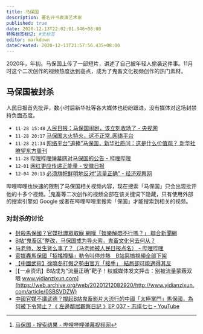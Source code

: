```yaml
---
title: 马保国
description: 著名评书表演艺术家
published: true
date: 2020-12-13T22:02:01.946+08:00
特殊标签标记: #无标签
editor: markdown
dateCreated: 2020-12-13T21:57:56.435+08:00
---
```


2020年，年初。马保国上传了一部短片，讲述了自己被年轻人偷袭这件事。11月时这个二次创作的视频热度达到高点，成为了鬼畜文化视频创作的热门素材。

## 马保国被封杀

人民日报首先批评，数小时后新华社等各大媒体也纷纷跟进，没有媒体对这场封禁持负面态度。

+ `11-28 15:48` [人民日报：马保国闹剧，该立刻收场了 - 央视网](https://web.archive.org/web/20201212081734/https://news.cctv.com/2020/11/28/ARTIvtLJ2qbA8e2yfbflcoXa201128.shtml)
+ `11-28 20:17` [马保国大火特火，这不正常_网络平台](https://web.archive.org/web/20201212091531/https://www.sohu.com/a/435012610_118927)
+ `11-28 21:34` [网络平台“追捧”马保国，新华社质问：这是什么价值观？ 新华社瞭望东方周刊](https://web.archive.org/web/20201212085738/http://www.thepaper.cn/newsDetail_forward_10186660)
+ `11-28` [哔哩哔哩弹幕网对马保国的公告 - 哔哩哔哩](https://archive.is/d2DDb "https://t.bilibili.com/462713444031759180")
+ `12-01` [网红更应传递正能量 - 安徽日报](https://web.archive.org/web/20201212085802/http://app.ahrb.com.cn/ahrb/attachment/202012/01/4b8b38d3-50ff-4e02-ac34-1f512d416fe5.pdf)
+ `12-04 20:13` [必须旗帜鲜明地反对"流量正确" - 经济观察网](https://web.archive.org/web/20201212081749/http://www.eeo.com.cn/2020/1204/442072.shtml)

<!--哔哩哔哩通告的大图 + `11-28` [B站：即日起将严格限制、审核、管理马保国相关视频内容 - 哔哩哔哩](https://archive.is/B3Cme "https://www.bilibili.com/read/cv8579733/") -->

哔哩哔哩也快速的限制了马保国相关视频内容，现在搜索「马保国」只会出现批评他的十多个视频。[^fprDt]鬼畜等二次创作的视频全部在该关键词下隐藏，只有使用外部的搜索引擎如 Google 或者在哔哩哔哩里搜索「保国」才能搜索到相关的视频。

[^fprDt]: [马保国 - 搜索结果 - 哔哩哔哩弹幕视频网](https://archive.is/fprDt "https://search.bilibili.com/all?keyword=马保国")

### 对封杀的讨论

+ [封殺馬保國？官媒批譁眾取寵 網嘆「娛樂解悶不行嗎？」 聯合新聞網](https://web.archive.org/web/20201212081759/https://udn.com/news/story/7332/5052422)
+ [B站“鬼畜区”整改，马保国成为导火索，鬼畜文化何去何从？](https://archive.is/ApvcP "https://baijiahao.baidu.com/s?id=1684868971325626763&amp;wfr=spider&amp;for=pc")
+ [马老师，发生肾么事了？（马老师被人民日报点名） - 哔哩哔哩](https://archive.is/FVxkE "https://www.bilibili.com/read/cv8569753/")
+ [官媒轟馬保國「招搖撞騙」勒令叫停炒熱　B站惡搞視頻全部下架](https://web.archive.org/web/20201212082018/https://www.hk01.com/武備志/555666/官媒轟馬保國-招搖撞騙-勒令叫停炒熱-b站惡搞視頻全部下架)
+ [【中國武術】徐曉冬打假之勢由官方「接手」　結局卻可能適得其反](https://web.archive.org/web/20201121175445if_/https://www.hk01.com/武備志/484476/中國武術-打假-官方封殺-傳統武術大師-結局可能適得其反)
+ [【一点资讯】B站成为“流量正确”靶子！权威媒体发文抨击：别被流量蒙蔽双眼 www.yidianzixun.com](https://web.archive.org/web/20201212082920/http://www.yidianzixun.com/article/0SBSVDZW)
+ [中國官媒不講武德？撐起B站鬼畜影片大流行的中國「太極掌門」馬保國，為何被下令禁止？《 左邊鄰居觀察日記 》EP 037 - 志祺七七 - YouTube](https://archive.is/KE3Z2 "https://www.youtube.com/watch?v=J6AgXrLDUrw")

<!--重复 + [B站再被权威媒体点名：别被流量蒙蔽，为马大师推波助澜是错误的](https://web.archive.org/web/20201212082904/https://mbd.baidu.com/newspage/data/landingsuper?context=%7B%22nid%22%3A%22news_9126803528103189519%22%7D&n_type=1&p_from=4) -->

<!--
### 封杀前的讨论

+ [一条视频播放量2400万，鬼畜顶流马保国是如何走红的？](https://web.archive.org/web/20201212081736/https://baijiahao.baidu.com/s?id=1684120171824218072&wfr=spider&for=pc)
+ 
-->
